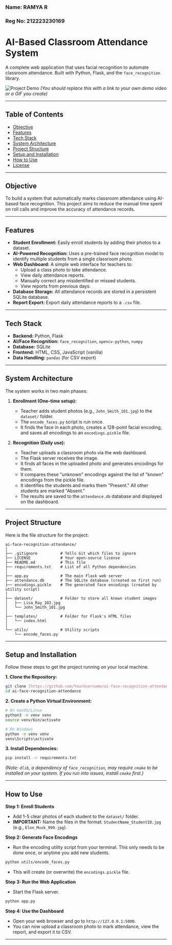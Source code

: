 ### Name: RAMYA R
### Reg No: 212223230169

# AI-Based Classroom Attendance System

A complete web application that uses facial recognition to automate classroom attendance. Built with Python, Flask, and the `face_recognition` library.

![Project Demo](demo/demo.gif)
*(You should replace this with a link to your own demo video or a GIF you create)*

---

## Table of Contents

- [Objective](#objective)
- [Features](#features)
- [Tech Stack](#tech-stack)
- [System Architecture](#system-architecture)
- [Project Structure](#project-structure)
- [Setup and Installation](#setup-and-installation)
- [How to Use](#how-to-use)
- [License](#license)

---

## Objective

To build a system that automatically marks classroom attendance using AI-based face recognition. This project aims to reduce the manual time spent on roll calls and improve the accuracy of attendance records.

---

## Features

* **Student Enrollment:** Easily enroll students by adding their photos to a dataset.
* **AI-Powered Recognition:** Uses a pre-trained face recognition model to identify multiple students from a single classroom photo.
* **Web Dashboard:** A simple web interface for teachers to:
    * Upload a class photo to take attendance.
    * View daily attendance reports.
    * Manually correct any misidentified or missed students.
    * View reports from previous days.
* **Database Storage:** All attendance records are stored in a persistent SQLite database.
* **Report Export:** Export daily attendance reports to a `.csv` file.

---

## Tech Stack

* **Backend:** Python, Flask
* **AI/Face Recognition:** `face_recognition`, `opencv-python`, `numpy`
* **Database:** SQLite
* **Frontend:** HTML, CSS, JavaScript (vanilla)
* **Data Handling:** `pandas` (for CSV export)

---

## System Architecture

The system works in two main phases:

1.  **Enrollment (One-time setup):**
    * Teacher adds student photos (e.g., `John_Smith_101.jpg`) to the `dataset/` folder.
    * The `encode_faces.py` script is run once.
    * It finds the face in each photo, creates a 128-point facial encoding, and saves all encodings to an `encodings.pickle` file.

2.  **Recognition (Daily use):**
    * Teacher uploads a classroom photo via the web dashboard.
    * The Flask server receives the image.
    * It finds all faces in the uploaded photo and generates encodings for them.
    * It compares these "unknown" encodings against the list of "known" encodings from the pickle file.
    * It identifies the students and marks them "Present." All other students are marked "Absent."
    * The results are saved to the `attendance.db` database and displayed on the dashboard.



---

## Project Structure

Here is the file structure for the project:

```
ai-face-recognition-attendance/
│
├── .gitignore          # Tells Git which files to ignore
├── LICENSE             # Your open-source license
├── README.md           # This file
├── requirements.txt    # List of all Python dependencies
│
├── app.py              # The main Flask web server
├── attendance.db       # The SQLite database (created on first run)
├── encodings.pickle    # The generated face encodings (created by utility script)
│
├── dataset/            # Folder to store all known student images
│   ├── Lisa_Ray_102.jpg
│   └── John_Smith_101.jpg
│
├── templates/          # Folder for Flask's HTML files
│   └── index.html
│
└── utils/              # Utility scripts
    └── encode_faces.py
```

---

## Setup and Installation

Follow these steps to get the project running on your local machine.

**1. Clone the Repository:**
```bash
git clone [https://github.com/YourUsername/ai-face-recognition-attendance.git](https://github.com/YourUsername/ai-face-recognition-attendance.git)
cd ai-face-recognition-attendance
```

**2. Create a Python Virtual Environment:**
```bash
# On macOS/Linux
python3 -m venv venv
source venv/bin/activate

# On Windows
python -m venv venv
venv\Scripts\activate
```

**3. Install Dependencies:**
```bash
pip install -r requirements.txt
```
*(Note: `dlib`, a dependency of `face_recognition`, may require `cmake` to be installed on your system. If you run into issues, install `cmake` first.)*

---

## How to Use

**Step 1: Enroll Students**
* Add 1-5 clear photos of each student to the `dataset/` folder.
* **IMPORTANT:** Name the files in the format: `StudentName_StudentID.jpg` (e.g., `Elon_Musk_999.jpg`).

**Step 2: Generate Face Encodings**
* Run the encoding utility script from your terminal. This only needs to be done once, or anytime you add new students.
```bash
python utils/encode_faces.py
```
* This will create (or overwrite) the `encodings.pickle` file.

**Step 3: Run the Web Application**
* Start the Flask server.
```bash
python app.py
```

**Step 4: Use the Dashboard**
* Open your web browser and go to `http://127.0.0.1:5000`.
* You can now upload a classroom photo to mark attendance, view the report, and export it to CSV.

---

